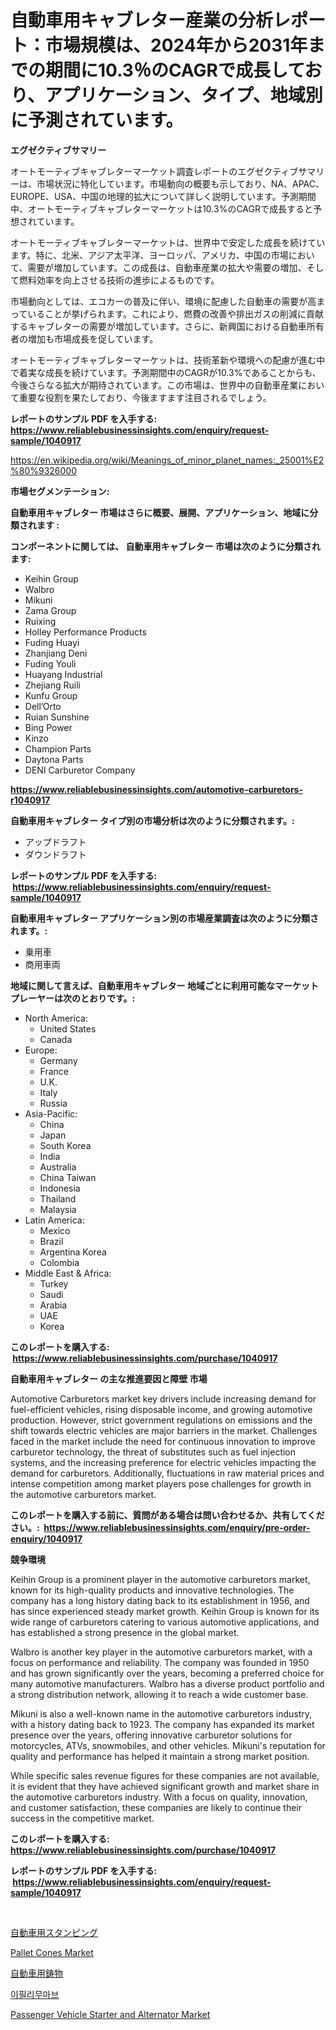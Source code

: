 <p><h1>自動車用キャブレター産業の分析レポート：市場規模は、2024年から2031年までの期間に10.3％のCAGRで成長しており、アプリケーション、タイプ、地域別に予測されています。</h1></p><p><strong>エグゼクティブサマリー</strong></p>
<p><p>オートモーティブキャブレターマーケット調査レポートのエグゼクティブサマリーは、市場状況に特化しています。市場動向の概要も示しており、NA、APAC、EUROPE、USA、中国の地理的拡大について詳しく説明しています。予測期間中、オートモーティブキャブレターマーケットは10.3%のCAGRで成長すると予想されています。</p><p>オートモーティブキャブレターマーケットは、世界中で安定した成長を続けています。特に、北米、アジア太平洋、ヨーロッパ、アメリカ、中国の市場において、需要が増加しています。この成長は、自動車産業の拡大や需要の増加、そして燃料効率を向上させる技術の進歩によるものです。</p><p>市場動向としては、エコカーの普及に伴い、環境に配慮した自動車の需要が高まっていることが挙げられます。これにより、燃費の改善や排出ガスの削減に貢献するキャブレターの需要が増加しています。さらに、新興国における自動車所有者の増加も市場成長を促しています。</p><p>オートモーティブキャブレターマーケットは、技術革新や環境への配慮が進む中で着実な成長を続けています。予測期間中のCAGRが10.3%であることからも、今後さらなる拡大が期待されています。この市場は、世界中の自動車産業において重要な役割を果たしており、今後ますます注目されるでしょう。</p></p>
<p><strong>レポートのサンプル PDF を入手する: <a href="https://www.reliablebusinessinsights.com/enquiry/request-sample/1040917">https://www.reliablebusinessinsights.com/enquiry/request-sample/1040917</a></strong></p>
<p><a href="https://en.wikipedia.org/wiki/Meanings_of_minor_planet_names:_25001%E2%80%9326000">https://en.wikipedia.org/wiki/Meanings_of_minor_planet_names:_25001%E2%80%9326000</a></p>
<p><strong>市場セグメンテーション:</strong></p>
<p><strong> 自動車用キャブレター 市場はさらに概要、展開、アプリケーション、地域に分類されます :</strong></p>
<p><strong>コンポーネントに関しては、 自動車用キャブレター 市場は次のように分類されます: &nbsp;</strong></p>
<p><ul><li>Keihin Group</li><li>Walbro</li><li>Mikuni</li><li>Zama Group</li><li>Ruixing</li><li>Holley Performance Products</li><li>Fuding Huayi</li><li>Zhanjiang Deni</li><li>Fuding Youli</li><li>Huayang Industrial</li><li>Zhejiang Ruili</li><li>Kunfu Group</li><li>Dell’Orto</li><li>Ruian Sunshine</li><li>Bing Power</li><li>Kinzo</li><li>Champion Parts</li><li>Daytona Parts</li><li>DENI Carburetor Company</li></ul></p>
<p><strong><a href="https://www.reliablebusinessinsights.com/automotive-carburetors-r1040917">https://www.reliablebusinessinsights.com/automotive-carburetors-r1040917</a></strong></p>
<p><strong> 自動車用キャブレター タイプ別の市場分析は次のように分類されます。:</strong></p>
<p><ul><li>アップドラフト</li><li>ダウンドラフト</li></ul></p>
<p><strong>レポートのサンプル PDF を入手する: &nbsp;<a href="https://www.reliablebusinessinsights.com/enquiry/request-sample/1040917">https://www.reliablebusinessinsights.com/enquiry/request-sample/1040917</a></strong></p>
<p><strong> 自動車用キャブレター アプリケーション別の市場産業調査は次のように分類されます。:</strong></p>
<p><ul><li>乗用車</li><li>商用車両</li></ul></p>
<p><strong>地域に関して言えば、自動車用キャブレター 地域ごとに利用可能なマーケットプレーヤーは次のとおりです。:</strong></p>
<p><ul>
    <li>
        North America:
        <ul>
            <li>United States</li>
            <li>Canada</li>
        </ul>
    </li>
    <li>
        Europe:
        <ul>
            <li>Germany</li>
            <li>France</li>
            <li>U.K.</li>
            <li>Italy</li>
            <li>Russia</li>
        </ul>
    </li>
    <li>
        Asia-Pacific:
        <ul>
            <li>China</li>
            <li>Japan</li>
            <li>South Korea</li>
            <li>India</li>
            <li>Australia</li>
            <li>China Taiwan</li>
            <li>Indonesia</li>
            <li>Thailand</li>
            <li>Malaysia</li>
        </ul>
    </li>
    <li>
        Latin America:
        <ul>
            <li>Mexico</li>
            <li>Brazil</li>
            <li>Argentina Korea</li>
            <li>Colombia</li>
        </ul>
    </li>
    <li>
        Middle East & Africa:
        <ul>
            <li>Turkey</li>
            <li>Saudi</li>
            <li>Arabia</li>
            <li>UAE</li>
            <li>Korea</li>
        </ul>
    </li>
    </ul></p>
<p><strong>このレポートを購入する: &nbsp;<a href="https://www.reliablebusinessinsights.com/purchase/1040917">https://www.reliablebusinessinsights.com/purchase/1040917</a></strong></p>
<p><strong>自動車用キャブレター の主な推進要因と障壁 市場</strong></p>
<p><p>Automotive Carburetors market key drivers include increasing demand for fuel-efficient vehicles, rising disposable income, and growing automotive production. However, strict government regulations on emissions and the shift towards electric vehicles are major barriers in the market. Challenges faced in the market include the need for continuous innovation to improve carburetor technology, the threat of substitutes such as fuel injection systems, and the increasing preference for electric vehicles impacting the demand for carburetors. Additionally, fluctuations in raw material prices and intense competition among market players pose challenges for growth in the automotive carburetors market.</p></p>
<p><strong>このレポートを購入する前に、質問がある場合は問い合わせるか、共有してください。:&nbsp; <a href="https://www.reliablebusinessinsights.com/enquiry/pre-order-enquiry/1040917">https://www.reliablebusinessinsights.com/enquiry/pre-order-enquiry/1040917</a></strong></p>
<p><strong>競争環境</strong></p>
<p><p>Keihin Group is a prominent player in the automotive carburetors market, known for its high-quality products and innovative technologies. The company has a long history dating back to its establishment in 1956, and has since experienced steady market growth. Keihin Group is known for its wide range of carburetors catering to various automotive applications, and has established a strong presence in the global market.</p><p>Walbro is another key player in the automotive carburetors market, with a focus on performance and reliability. The company was founded in 1950 and has grown significantly over the years, becoming a preferred choice for many automotive manufacturers. Walbro has a diverse product portfolio and a strong distribution network, allowing it to reach a wide customer base.</p><p>Mikuni is also a well-known name in the automotive carburetors industry, with a history dating back to 1923. The company has expanded its market presence over the years, offering innovative carburetor solutions for motorcycles, ATVs, snowmobiles, and other vehicles. Mikuni's reputation for quality and performance has helped it maintain a strong market position.</p><p>While specific sales revenue figures for these companies are not available, it is evident that they have achieved significant growth and market share in the automotive carburetors industry. With a focus on quality, innovation, and customer satisfaction, these companies are likely to continue their success in the competitive market.</p></p>
<p><strong>このレポートを購入する: &nbsp; <a href="https://www.reliablebusinessinsights.com/purchase/1040917">https://www.reliablebusinessinsights.com/purchase/1040917</a></strong></p>
<p><strong>レポートのサンプル PDF を入手する: &nbsp;<a href="https://www.reliablebusinessinsights.com/enquiry/request-sample/1040917">https://www.reliablebusinessinsights.com/enquiry/request-sample/1040917</a></strong><strong></strong></p>
<p>&nbsp;</p>
<p><p><a href="https://github.com/DanykaKilback/Market-Research-Report-List-2/blob/main/5324819185805.md">自動車用スタンピング</a></p><p><a href="https://medium.com/@elizbethsmithb208/insights-into-the-pallet-cones-industry-market-financial-status-market-size-and-revenue-analysis-e29e67af9976">Pallet Cones Market</a></p><p><a href="https://github.com/RandallRunte2023/Market-Research-Report-List-2/blob/main/7566212185804.md">自動車用鋳物</a></p><p><a href="https://github.com/LuckeyCorbin/Market-Research-Report-List-1/blob/main/39800191159.md">이필리무마브</a></p><p><a href="https://github.com/BobbyMartinebXfnV/Market-Research-Report-List-1/blob/main/passenger-vehicle-starter-and-alternator-market.md">Passenger Vehicle Starter and Alternator Market</a></p></p>